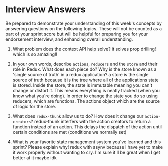# Interview Answers
Be prepared to demonstrate your understanding of this week's concepts by answering questions on the following topics. These will not be counted as a part of your sprint score but will be helpful for preparing you for your endorsement interview, and enhancing overall understanding.

1. What problem does the context API help solve?
it solves prop drilling! which is so amazing!!

2. In your own words, describe `actions`, `reducers` and the `store` and their role in Redux. What does each piece do? Why is the store known as a 'single source of truth' in a redux application?
    a store is the single source of truth because it is the tree where all of the applications state is stored. Inside the store, the state is immutable meaning you can't change or distort it. This means everything is neatly tracked (when you know what you're doing). In order to change the state you do so using reducers, which are functions. The actions object which are the source of logic for the store. 

3. What does `redux-thunk` allow us to do? How does it change our `action-creators`?
    redux-thunk interfers with the action creators to return a function instead of an action. This delays the dispatch of the action until certain conditions are met (conditions we normally set)
    
4. What is your favorite state management system you've learned and this sprint? Please explain why!
    redux with asynv because i have yet to make it work properly without  wanting to cry. I'm sure it'll be great when I get better at it maybe idk